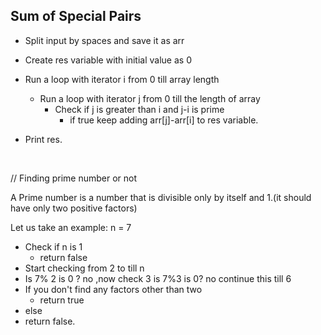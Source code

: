 ## Sum of Special Pairs

- Split input by spaces and save it as arr

- Create res variable with initial value as 0

- Run a loop with iterator i from  0 till array length

  - Run a loop with iterator j from 0 till the length of array
    - Check if j is greater than i and j-i is prime 
      - if true keep adding arr[j]-arr[i] to res variable.

- Print res.

  ​

// Finding prime number or not

A Prime number is a number that is divisible only by itself and 1.(it should have only two positive factors)

Let us take an example:
n = 7

- Check if n is 1 
  - return false
- Start checking from 2 to till n
- Is 7% 2 is 0 ? no ,now check 3 is 7%3 is 0? no continue this till 6 
- If you don't find any factors other than two 
  -  return true
-  else 
  - return false.
